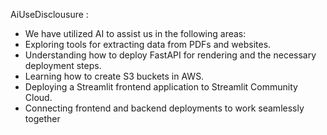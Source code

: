 AiUseDisclousure :

- We have utilized AI to assist us in the following areas:
- Exploring tools for extracting data from PDFs and websites.
- Understanding how to deploy FastAPI for rendering and the necessary deployment steps.
- Learning how to create S3 buckets in AWS.
- Deploying a Streamlit frontend application to Streamlit Community Cloud.
- Connecting frontend and backend deployments to work seamlessly together
